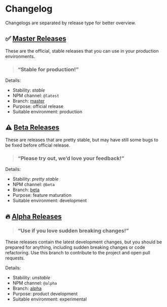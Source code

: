 # Changelog

Changelogs are separated by release type for better overview.

## ✅ [Master Releases][log_master]

These are the official, stable releases that you can use in your production environments.

> ### “Stable for production!”

Details:
- Stability: *stable*
- NPM channel: `@latest`
- Branch: [master][branch_master]
- Purpose: official release
- Suitable environment: production

## ⚠️ [Beta Releases][log_beta]

These are releases that are pretty stable, but may have still some bugs to be fixed before official release.

> ### “Please try out, we’d love your feedback!”

Details:
- Stability: *pretty stable*
- NPM channel: `@beta`
- Branch: [beta][branch_beta]
- Purpose: feature maturation
- Suitable environment: development

## 🔥 [Alpha Releases][log_alpha]

> ### “Use if you love sudden breaking changes!”

These releases contain the latest development changes, but you should be prepared for anything, including sudden breaking changes or code refactoring. Use this branch to contribute to the project and open pull requests.

Details:
- Stability: *unstable*
- NPM channel: `@alpha`
- Branch: [alpha][branch_alpha]
- Purpose: product development
- Suitable environment: experimental


[log_master]: https://github.com/parse-community/parse-issue-bot/blob/master/changelogs/CHANGELOG_master.md
[log_beta]: https://github.com/parse-community/parse-issue-bot/blob/beta/changelogs/CHANGELOG_beta.md
[log_alpha]: https://github.com/parse-community/parse-issue-bot/blob/alpha/changelogs/CHANGELOG_alpha.md
[branch_master]: https://github.com/parse-community/parse-issue-bot/tree/master
[branch_beta]: https://github.com/parse-community/parse-issue-bot/tree/beta
[branch_alpha]: https://github.com/parse-community/parse-issue-bot/tree/alpha
